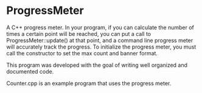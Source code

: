 # ProgressMeter 
A C++ progress meter.  In your program, if you can calculate the number of times a certain point will be reached, you can put a call to ProgressMeter::update() at that point, and a command line progress meter will accurately track the progress.  To initialize the progress meter, you must call the constructor to set the max count and banner format.

This program was developed with the goal of writing well organized and documented code.

Counter.cpp is an example program that uses the progress meter.
